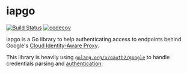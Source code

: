 # iapgo

[![Build Status](https://travis-ci.com/saifulwebid/iapgo.svg?branch=master)](https://travis-ci.com/saifulwebid/iapgo)
[![codecov](https://codecov.io/gh/saifulwebid/iapgo/branch/master/graph/badge.svg)](https://codecov.io/gh/saifulwebid/iapgo)

iapgo is a Go library to help authenticating access to endpoints behind Google's [Cloud Identity-Aware Proxy](https://cloud.google.com/iap/).

This library is heavily using [`golang.org/x/oauth2/google`](https://godoc.org/golang.org/x/oauth2/google) to handle credentials parsing and [authentication](https://cloud.google.com/iap/docs/authentication-howto).
